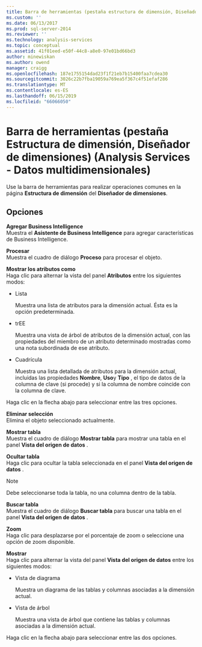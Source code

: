 ```yaml
---
title: Barra de herramientas (pestaña estructura de dimensión, Diseñador de dimensiones) (Analysis Services - datos multidimensionales) | Microsoft Docs
ms.custom: ''
ms.date: 06/13/2017
ms.prod: sql-server-2014
ms.reviewer: ''
ms.technology: analysis-services
ms.topic: conceptual
ms.assetid: 41f01eed-e50f-44c8-a8e0-97e01bd66bd3
author: minewiskan
ms.author: owend
manager: craigg
ms.openlocfilehash: 187e1755154dad23f1f21eb7b15400faa7cdea30
ms.sourcegitcommit: 3026c22b7fba19059a769ea5f367c4f51efaf286
ms.translationtype: MT
ms.contentlocale: es-ES
ms.lasthandoff: 06/15/2019
ms.locfileid: "66066050"
---
```

# <a name="toolbar-dimension-structure-tab-dimension-designer-analysis-services---multidimensional-data"></a>Barra de herramientas (pestaña Estructura de dimensión, Diseñador de dimensiones) (Analysis Services - Datos multidimensionales)
  Use la barra de herramientas para realizar operaciones comunes en la página **Estructura de dimensión** del **Diseñador de dimensiones**.  
  
## <a name="options"></a>Opciones  
 **Agregar Business Intelligence**  
 Muestra el **Asistente de Business Intelligence** para agregar características de Business Intelligence.  
  
 **Procesar**  
 Muestra el cuadro de diálogo **Proceso** para procesar el objeto.  
  
 **Mostrar los atributos como**  
 Haga clic para alternar la vista del panel **Atributos** entre los siguientes modos:  
  
-   Lista  
  
     Muestra una lista de atributos para la dimensión actual. Ésta es la opción predeterminada.  
  
-   trEE  
  
     Muestra una vista de árbol de atributos de la dimensión actual, con las propiedades del miembro de un atributo determinado mostradas como una nota subordinada de ese atributo.  
  
-   Cuadrícula  
  
     Muestra una lista detallada de atributos para la dimensión actual, incluidas las propiedades **Nombre**, **Uso**y **Tipo** , el tipo de datos de la columna de clave (si procede) y si la columna de nombre coincide con la columna de clave.  
  
 Haga clic en la flecha abajo para seleccionar entre las tres opciones.  
  
 **Eliminar selección**  
 Elimina el objeto seleccionado actualmente.  
  
 **Mostrar tabla**  
 Muestra el cuadro de diálogo **Mostrar tabla** para mostrar una tabla en el panel **Vista del origen de datos** .  
  
 **Ocultar tabla**  
 Haga clic para ocultar la tabla seleccionada en el panel **Vista del origen de datos** .  
  
> [!NOTE]  
>  Debe seleccionarse toda la tabla, no una columna dentro de la tabla.  
  
 **Buscar tabla**  
 Muestra el cuadro de diálogo **Buscar tabla** para buscar una tabla en el panel **Vista del origen de datos** .  
  
 **Zoom**  
 Haga clic para desplazarse por el porcentaje de zoom o seleccione una opción de zoom disponible.  
  
 **Mostrar**  
 Haga clic para alternar la vista del panel **Vista del origen de datos** entre los siguientes modos:  
  
-   Vista de diagrama  
  
     Muestra un diagrama de las tablas y columnas asociadas a la dimensión actual.  
  
-   Vista de árbol  
  
     Muestra una vista de árbol que contiene las tablas y columnas asociadas a la dimensión actual.  
  
 Haga clic en la flecha abajo para seleccionar entre las dos opciones.  
  
  
